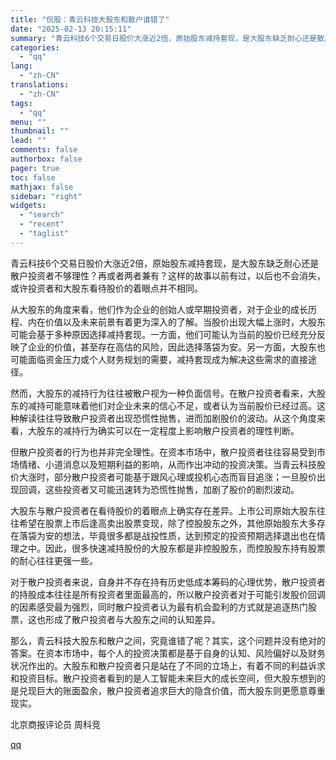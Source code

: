 ```yaml
---
title: "侃股：青云科技大股东和散户谁错了"
date: "2025-02-13 20:15:11"
summary: "青云科技6个交易日股价大涨近2倍，原始股东减持套现，是大股东缺乏耐心还是散户投资者不够理性？再或者两..."
categories:
  - "qq"
lang:
  - "zh-CN"
translations:
  - "zh-CN"
tags:
  - "qq"
menu: ""
thumbnail: ""
lead: ""
comments: false
authorbox: false
pager: true
toc: false
mathjax: false
sidebar: "right"
widgets:
  - "search"
  - "recent"
  - "taglist"
---
```


青云科技6个交易日股价大涨近2倍，原始股东减持套现，是大股东缺乏耐心还是散户投资者不够理性？再或者两者兼有？这样的故事以前有过，以后也不会消失，或许投资者和大股东看待股价的着眼点并不相同。

从大股东的角度来看，他们作为企业的创始人或早期投资者，对于企业的成长历程、内在价值以及未来前景有着更为深入的了解。当股价出现大幅上涨时，大股东可能会基于多种原因选择减持套现。一方面，他们可能认为当前的股价已经充分反映了企业的价值，甚至存在高估的风险，因此选择落袋为安。另一方面，大股东也可能面临资金压力或个人财务规划的需要，减持套现成为解决这些需求的直接途径。

然而，大股东的减持行为往往被散户视为一种负面信号。在散户投资者看来，大股东的减持可能意味着他们对企业未来的信心不足，或者认为当前股价已经过高。这种解读往往导致散户投资者出现恐慌性抛售，进而加剧股价的波动。从这个角度来看，大股东的减持行为确实可以在一定程度上影响散户投资者的理性判断。

但散户投资者的行为也并非完全理性。在资本市场中，散户投资者往往容易受到市场情绪、小道消息以及短期利益的影响，从而作出冲动的投资决策。当青云科技股价大涨时，部分散户投资者可能基于跟风心理或投机心态而盲目追涨；一旦股价出现回调，这些投资者又可能迅速转为恐慌性抛售，加剧了股价的剧烈波动。

大股东与散户投资者在看待股价的着眼点上确实存在差异。上市公司原始大股东往往希望在股票上市后逢高卖出股票变现，除了控股股东之外，其他原始股东大多存在落袋为安的想法，毕竟很多都是战投性质，达到预定的投资预期选择退出也在情理之中。因此，很多快速减持股份的大股东都是非控股股东，而控股股东持有股票的耐心往往更强一些。

对于散户投资者来说，自身并不存在持有历史低成本筹码的心理优势，散户投资者的持股成本往往是所有投资者里面最高的，所以散户投资者对于可能引发股价回调的因素感受最为强烈，同时散户投资者认为最有机会盈利的方式就是追逐热门股票，这也形成了散户投资者与大股东之间的认知差异。

那么，青云科技大股东和散户之间，究竟谁错了呢？其实，这个问题并没有绝对的答案。在资本市场中，每个人的投资决策都是基于自身的认知、风险偏好以及财务状况作出的。大股东和散户投资者只是站在了不同的立场上，有着不同的利益诉求和投资目标。散户投资者看到的是人工智能未来巨大的成长空间，但大股东想到的是兑现巨大的账面盈余，散户投资者追求巨大的隐含价值，而大股东则更愿意尊重现实。

北京商报评论员 周科竞

[qq](https://new.qq.com/rain/a/20250213A08APP00)

